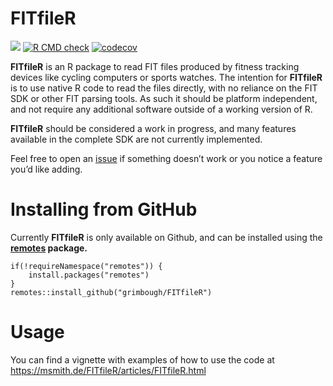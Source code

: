 # FITfileR

[![](https://img.shields.io/badge/dev%20version-0.1.7-blue.svg)](https://github.com/grimbough/FITfileR)
[![R CMD
check](https://github.com/grimbough/FITfileR/workflows/R-CMD-check/badge.svg)](https://github.com/grimbough/FITfileR/actions)
[![codecov](https://codecov.io/github/grimbough/FITfileR/branch/fit-class/graphs/badge.svg)](https://codecov.io/github/grimbough/FITfileR)

**FITfileR** is an R package to read FIT files produced by fitness
tracking devices like cycling computers or sports watches. The intention
for **FITfileR** is to use native R code to read the files directly,
with no reliance on the FIT SDK or other FIT parsing tools. As such it
should be platform independent, and not require any additional software
outside of a working version of R.

**FITfileR** should be considered a work in progress, and many features
available in the complete SDK are not currently implemented.

Feel free to open an
[issue](https://github.com/grimbough/FITfileR/issues) if something
doesn’t work or you notice a feature you’d like adding.

# Installing from GitHub

Currently **FITfileR** is only available on Github, and can be installed
using the **[remotes](https://cran.r-project.org/package=remotes)
package.**

    if(!requireNamespace("remotes")) {
        install.packages("remotes")
    }
    remotes::install_github("grimbough/FITfileR")

# Usage

You can find a vignette with examples of how to use the code at
<https://msmith.de/FITfileR/articles/FITfileR.html>
